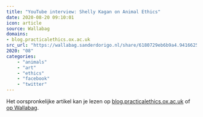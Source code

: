 ```yaml
---
title: "YouTube interview: Shelly Kagan on Animal Ethics"
date: 2020-08-20 09:10:01
icon: article
source: Wallabag
domains:
- blog.practicalethics.ox.ac.uk
src_url: "https://wallabag.sanderdorigo.nl/share/6180729eb6b9a4.94166252"
2020: "08"
categories:
    - "animals"
    - "art"
    - "ethics"
    - "facebook"
    - "twitter"
---
```

Het oorspronkelijke artikel kan je lezen op [blog.practicalethics.ox.ac.uk](http://blog.practicalethics.ox.ac.uk/2017/04/youtube-interview-shelly-kagan-on-animal-ethics/) of [op Wallabag](https://wallabag.sanderdorigo.nl/share/6180729eb6b9a4.94166252). 